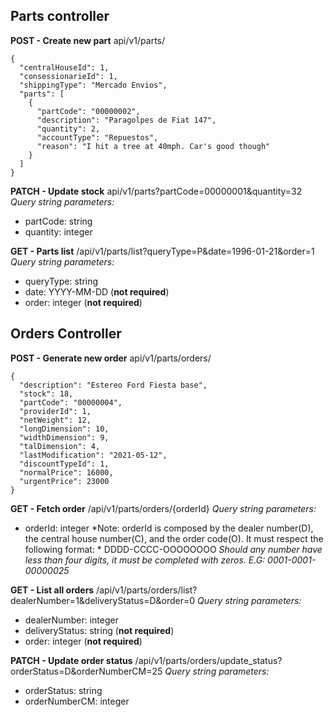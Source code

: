 
## Parts controller
**POST - Create new part**
	api/v1/parts/
```
{
  "centralHouseId": 1,
  "consessionarieId": 1,
  "shippingType": "Mercado Envios",
  "parts": [
    {
      "partCode": "00000002",
      "description": "Paragolpes de Fiat 147",
      "quantity": 2,
      "accountType": "Repuestos",
      "reason": "I hit a tree at 40mph. Car's good though"
    }
  ]
}
```
**PATCH - Update stock**
	api/v1/parts?partCode=00000001&quantity=32
	*Query string parameters:*
 - partCode: string
 - quantity: integer
 
 **GET - Parts list**
	/api/v1/parts/list?queryType=P&date=1996-01-21&order=1
	*Query string parameters:*
 - queryType: string
 - date: YYYY-MM-DD (**not required**)
 - order: integer (**not required**)

## Orders Controller

**POST - Generate new order**
	api/v1/parts/orders/
```
{
  "description": "Estereo Ford Fiesta base",
  "stock": 18,
  "partCode": "00000004",
  "providerId": 1,
  "netWeight": 12,
  "longDimension": 10,
  "widthDimension": 9,
  "talDimension": 4,
  "lastModification": "2021-05-12",
  "discountTypeId": 1,
  "normalPrice": 16000,
  "urgentPrice": 23000
}
```
  **GET - Fetch order**
​/api​/v1​/parts​/orders​/{orderId}
	*Query string parameters:*
 - orderId: integer 
*Note: orderId is composed by the dealer number(D), the central house number(C), and the order code(O). It must respect the following format: *
DDDD-CCCC-OOOOOOOO
*Should any number have less than four digits, it must be completed with zeros. E.G: 0001-0001-00000025*

**GET - List all orders**
/api/v1/parts/orders/list?dealerNumber=1&deliveryStatus=D&order=0
	*Query string parameters:*
 - dealerNumber: integer
 - deliveryStatus: string (**not required**)
 - order: integer (**not required**)

**PATCH - Update order status**
/api/v1/parts/orders/update_status?orderStatus=D&orderNumberCM=25
	*Query string parameters:*
 - orderStatus: string
 - orderNumberCM: integer







